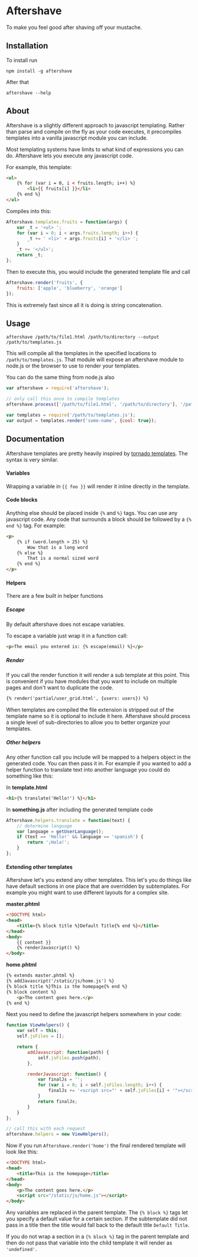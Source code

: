 # Aftershave

To make you feel good after shaving off your mustache.

## Installation

To install run

```
npm install -g aftershave
```

After that

```
aftershave --help
```

## About

Aftershave is a slightly different approach to javascript templating.  Rather than parse and compile on the fly as your code executes, it precompiles templates into a vanilla javascript module you can include.

Most templating systems have limits to what kind of expressions you can do.  Aftershave lets you execute any javascript code.

For example, this template:

```html
<ul>
    {% for (var i = 0, i < fruits.length; i++) %}
        <li>{{ fruits[i] }}</li>
    {% end %}
</ul>
```

Compiles into this:

```javascript
Aftershave.templates.fruits = function(args) {
    var _t = '<ul> ';
    for (var i = 0; i < args.fruits.length; i++) {
        _t += ' <li>' + args.fruits[i] + '</li> ';
    }
    _t += '</ul>';
    return _t;
};
```

Then to execute this, you would include the generated template file and call

```javascript
Aftershave.render('fruits', {
    fruits: ['apple', 'blueberry', 'orange']
});
```

This is extremely fast since all it is doing is string concatenation.

## Usage

```
aftershave /path/to/file1.html /path/to/directory --output /path/to/templates.js
```

This will compile all the templates in the specified locations to `/path/to/templates.js`.  That module will expose an aftershave module to node.js or the browser to use to render your templates.

You can do the same thing from node.js also

```javascript
var aftershave = require('aftershave');

// only call this once to compile templates
aftershave.process(['/path/to/file1.html', '/path/to/directory'], '/path/to/templates.js');

var templates = require('/path/to/templates.js');
var output = templates.render('some-name', {cool: true});
```

## Documentation

Aftershave templates are pretty heavily inspired by [tornado templates](http://www.tornadoweb.org/en/stable/template.html).  The syntax is very similar.

#### Variables

Wrapping a variable in `{{ foo }}` will render it inline directly in the template.

#### Code blocks

Anything else should be placed inside `{%` and `%}` tags.  You can use any javascript code.  Any code that surrounds a block should be followed by a `{% end %}` tag.  For example:

```html
<p>
    {% if (word.length > 25) %}
        Wow that is a long word
    {% else %}
        That is a normal sized word
    {% end %}
</p>
```

#### Helpers

There are a few built in helper functions

##### Escape

By default aftershave does not escape variables.

To escape a variable just wrap it in a function call:

```html
<p>The email you entered is: {% escape(email) %}</p>
```

##### Render

If you call the render function it will render a sub template at this point.  This is convenient if you have modules that you want to include on multiple pages and don't want to duplicate the code.

```html
{% render('partial/user_grid.html', {users: users}) %}
```

When templates are compiled the file extension is stripped out of the template name so it is optional to include it here.  Aftershave should process a single level of sub-directories to allow you to better organize your templates.

##### Other helpers

Any other function call you include will be mapped to a helpers object in the generated code.  You can then pass it in.  For example if you wanted to add a helper function to translate text into another language you could do something like this:

In **template.html**

```html
<h1>{% translate('Hello!') %}</h1>
```

In **something.js** after including the generated template code

```javascript
Aftershave.helpers.translate = function(text) {
    // determine language
    var language = getUserLanguage();
    if (text == 'Hello!' && language == 'spanish') {
        return '¡Hola!';
    }
};
```

#### Extending other templates

Aftershave let's you extend any other templates.  This let's you do things like have default sections in one place that are overridden by subtemplates.  For example you might want to use different layouts for a complex site.

**master.phtml**

```html
<!DOCTYPE html>
<head>
    <title>{% block title %}Default Title{% end %}</title>
</head>
<body>
    {{ content }}
    {% renderJavascript() %}
</body>
```

**home.phtml**

```html
{% extends master.phtml %}
{% addJavascript('/static/js/home.js') %}
{% block title %}This is the homepage{% end %}
{% block content %}
    <p>The content goes here.</p>
{% end %}
```

Next you need to define the javascript helpers somewhere in your code:

```javascript
function ViewHelpers() {
    var self = this;
    self.jsFiles = [];

    return {
        addJavascript: function(path) {
            self.jsFiles.push(path);
        },

        renderJavascript: function() {
            var finalJs = '';
            for (var i = 0; i < self.jsFiles.length; i++) {
                finalJs += '<script src="' + self.jsFiles[i] + '"></script>';
            }
            return finalJs;
        }
    }
};

// call this with each request
aftershave.helpers = new ViewHelpers();
```

Now if you run `Aftershave.render('home')` the final rendered template will look like this:

```html
<!DOCTYPE html>
<head>
    <title>This is the homepage</title>
</head>
<body>
    <p>The content goes here.</p>
    <script src="/static/js/home.js"></script>
</body>
```

Any variables are replaced in the parent template.  The `{% block %}` tags let you specify a default value for a certain section.  If the subtemplate did not pass in a title then the title would fall back to the default title `Default Title`.

If you do not wrap a section in a `{% block %}` tag in the parent template and then do not pass that variable into the child template it will render as `'undefined'`.
